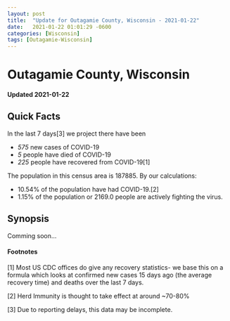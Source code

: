 ```yaml
---
layout: post
title:  "Update for Outagamie County, Wisconsin - 2021-01-22"
date:   2021-01-22 01:01:29 -0600
categories: [Wisconsin]
tags: [Outagamie-Wisconsin]
---
```


# Outagamie County, Wisconsin
#### Updated 2021-01-22

## Quick Facts

In the last 7 days[3] we project there have been
- *575* new cases of COVID-19
- *5* people have died of COVID-19
- *225* people have recovered from COVID-19[1]

The population in this census area is 187885. By our calculations:
- 10.54% of the population have had COVID-19.[2]
- 1.15% of the population or 2169.0 people are actively fighting the virus.

## Synopsis

Comming soon...


#### Footnotes

[1] Most US CDC offices do give any recovery statistics- we base this on a formula which looks at confirmed new cases
15 days ago (the average recovery time) and deaths over the last 7 days.

[2] Herd Immunity is thought to take effect at around ~70-80%

[3] Due to reporting delays, this data may be incomplete.
 
    